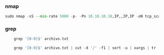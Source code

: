 ### nmap 

```python
sudo nmap -sS --min-rate 5000 -p- -Pn 10.10.10.10,IP,,IP,IP -oN tcp_scan.txt
```
### grep 
```python
	grep '[0-9]$' archivo.txt
	
	grep '[0-9]$' archivo.txt | cut -d '/' -f1 | sort -u | xargs | tr ' ' ','
```

